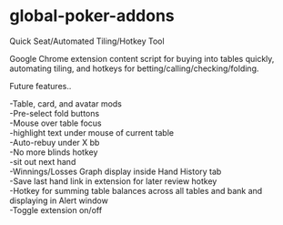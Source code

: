 # global-poker-addons
Quick Seat/Automated Tiling/Hotkey Tool

Google Chrome extension content script for buying into tables quickly, automating tiling, and hotkeys for betting/calling/checking/folding.

Future features..

-Table, card, and avatar mods                                                                                                            
-Pre-select fold buttons                                                                                                                  
-Mouse over table focus                                                                                                                   
  -highlight text under mouse of current table                                                                                             
-Auto-rebuy under X bb                                                                                                                     
-No more blinds hotkey                                                                                                                     
  -sit out next hand                                                                                                                       
-Winnings/Losses Graph display inside Hand History tab                                                                                     
-Save last hand link in extension for later review hotkey                                                                                 
-Hotkey for summing table balances across all tables and bank and displaying in Alert window                                              
-Toggle extension on/off                                                                                                                   
